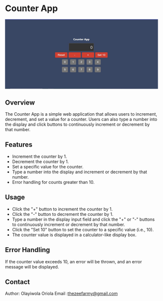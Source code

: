 # Counter App

![Counter App Screenshot](screenshot.jpg)

## Overview

The Counter App is a simple web application that allows users to increment, decrement, and set a value for a counter. Users can also type a number into the display and click buttons to continuously increment or decrement by that number.

## Features

- Increment the counter by 1.
- Decrement the counter by 1.
- Set a specific value for the counter.
- Type a number into the display and increment or decrement by that number.
- Error handling for counts greater than 10.

## Usage

- Click the "+" button to increment the counter by 1.
- Click the "-" button to decrement the counter by 1.
- Type a number in the display input field and click the "+" or "-" buttons to continuously increment or decrement by that number.
- Click the "Set 10" button to set the counter to a specific value (i.e., 10).
- The counter value is displayed in a calculator-like display box.

## Error Handling

If the counter value exceeds 10, an error will be thrown, and an error message will be displayed.

## Contact 

Author: Olayiwola Oriola
Email :thezeefarmy@gmail.com